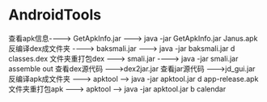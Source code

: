 # AndroidTools
查看apk信息----> GetApkInfo.jar --->  java -jar GetApkInfo.jar Janus.apk
反编译dex成文件夹   ---->  baksmali.jar  ---> java -jar baksmali.jar d classes.dex
文件夹重打包dex ---> smali.jar ----> java -jar smali.jar assemble out
查看dex源代码 --->dex2jar.jar
查看jar源代码 --->jd_gui.jar
反编译apk成文件夹 ---> apktool --> java -jar apktool.jar d app-release.apk
文件夹重打包apk  ---> apktool --> java -jar apktool.jar b calendar
